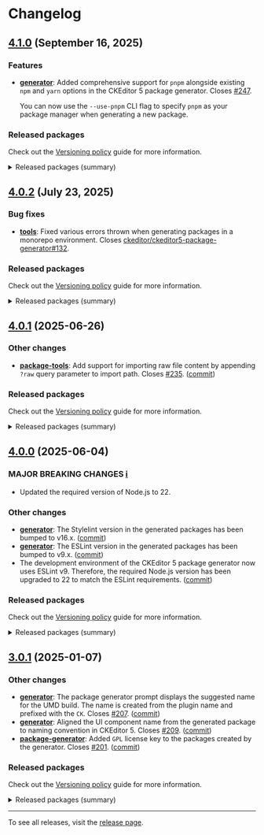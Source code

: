 Changelog
=========

## [4.1.0](https://github.com/ckeditor/ckeditor5-package-generator/compare/v4.0.2...v4.1.0) (September 16, 2025)

### Features

* **[generator](https://www.npmjs.com/package/ckeditor5-package-generator)**: Added comprehensive support for `pnpm` alongside existing `npm` and `yarn` options in the CKEditor 5 package generator. Closes [#247](https://github.com/ckeditor/ckeditor5-package-generator/issues/247).

  You can now use the `--use-pnpm` CLI flag to specify `pnpm` as your package manager when generating a new package.

### Released packages

Check out the [Versioning policy](https://ckeditor.com/docs/ckeditor5/latest/framework/guides/support/versioning-policy.html) guide for more information.

<details>
<summary>Released packages (summary)</summary>

Releases containing new features:

* [ckeditor5-package-generator](https://www.npmjs.com/package/ckeditor5-package-generator/v/4.1.0): v4.0.2 => v4.1.0

Other releases:

* [@ckeditor/ckeditor5-package-tools](https://www.npmjs.com/package/@ckeditor/ckeditor5-package-tools/v/4.1.0): v4.0.2 => v4.1.0
</details>


## [4.0.2](https://github.com/ckeditor/ckeditor5-package-generator/compare/v4.0.1...v4.0.2) (July 23, 2025)

### Bug fixes

* **[tools](https://www.npmjs.com/package/@ckeditor/ckeditor5-package-tools)**: Fixed various errors thrown when generating packages in a monorepo environment. Closes [ckeditor/ckeditor5-package-generator#132](https://github.com/ckeditor/ckeditor5-package-generator/issues/132).

### Released packages

Check out the [Versioning policy](https://ckeditor.com/docs/ckeditor5/latest/framework/guides/support/versioning-policy.html) guide for more information.

<details>
<summary>Released packages (summary)</summary>

Other releases:

* [@ckeditor/ckeditor5-package-tools](https://www.npmjs.com/package/@ckeditor/ckeditor5-package-tools/v/4.0.2): v4.0.1 => v4.0.2
* [ckeditor5-package-generator](https://www.npmjs.com/package/ckeditor5-package-generator/v/4.0.2): v4.0.1 => v4.0.2
</details>


## [4.0.1](https://github.com/ckeditor/ckeditor5-package-generator/compare/v4.0.0...v4.0.1) (2025-06-26)

### Other changes

* **[package-tools](https://www.npmjs.com/package/@ckeditor/ckeditor5-package-package-tools)**: Add support for importing raw file content by appending `?raw` query parameter to import path. Closes [#235](https://github.com/ckeditor/ckeditor5-package-generator/issues/235). ([commit](https://github.com/ckeditor/ckeditor5-package-generator/commit/9fd42b92280ac1e00e1724f619ed774721dcb9bc))

### Released packages

Check out the [Versioning policy](https://ckeditor.com/docs/ckeditor5/latest/framework/guides/support/versioning-policy.html) guide for more information.

<details>
<summary>Released packages (summary)</summary>

Other releases:

* [@ckeditor/ckeditor5-package-tools](https://www.npmjs.com/package/@ckeditor/ckeditor5-package-tools/v/4.0.1): v4.0.0 => v4.0.1
* [ckeditor5-package-generator](https://www.npmjs.com/package/ckeditor5-package-generator/v/4.0.1): v4.0.0 => v4.0.1
</details>


## [4.0.0](https://github.com/ckeditor/ckeditor5-package-generator/compare/v3.0.1...v4.0.0) (2025-06-04)

### MAJOR BREAKING CHANGES [ℹ️](https://ckeditor.com/docs/ckeditor5/latest/framework/guides/support/versioning-policy.html#major-and-minor-breaking-changes)

* Updated the required version of Node.js to 22.

### Other changes

* **[generator](https://www.npmjs.com/package/ckeditor5-package-generator)**: The Stylelint version in the generated packages has been bumped to v16.x. ([commit](https://github.com/ckeditor/ckeditor5-package-generator/commit/f6f56b2c5fdab9fddcdd67bf0c9094c6153c8e4c))
* **[generator](https://www.npmjs.com/package/ckeditor5-package-generator)**: The ESLint version in the generated packages has been bumped to v9.x. ([commit](https://github.com/ckeditor/ckeditor5-package-generator/commit/0167c222d2145f5b4f8140944e2a80faf8d40b5d))
* The development environment of the CKEditor 5 package generator now uses ESLint v9. Therefore, the required Node.js version has been upgraded to 22 to match the ESLint requirements. ([commit](https://github.com/ckeditor/ckeditor5-package-generator/commit/0167c222d2145f5b4f8140944e2a80faf8d40b5d))

### Released packages

Check out the [Versioning policy](https://ckeditor.com/docs/ckeditor5/latest/framework/guides/support/versioning-policy.html) guide for more information.

<details>
<summary>Released packages (summary)</summary>

Other releases:

* [@ckeditor/ckeditor5-package-tools](https://www.npmjs.com/package/@ckeditor/ckeditor5-package-tools/v/4.0.0): v3.0.1 => v4.0.0
* [ckeditor5-package-generator](https://www.npmjs.com/package/ckeditor5-package-generator/v/4.0.0): v3.0.1 => v4.0.0
</details>


## [3.0.1](https://github.com/ckeditor/ckeditor5-package-generator/compare/v3.0.0...v3.0.1) (2025-01-07)

### Other changes

* **[generator](https://www.npmjs.com/package/ckeditor5-package-generator)**: The package generator prompt displays the suggested name for the UMD build. The name is created from the plugin name and prefixed with the `CK`. Closes [#207](https://github.com/ckeditor/ckeditor5-package-generator/issues/207). ([commit](https://github.com/ckeditor/ckeditor5-package-generator/commit/36849a89fc813b0bb40b107dad2239320fea9967))
* **[generator](https://www.npmjs.com/package/ckeditor5-package-generator)**: Aligned the UI component name from the generated package to naming convention in CKEditor 5. Closes [#209](https://github.com/ckeditor/ckeditor5-package-generator/issues/209). ([commit](https://github.com/ckeditor/ckeditor5-package-generator/commit/bac30e56a166ab10765918f25d3219a16e3150d8))
* **[package-generator](https://www.npmjs.com/package/@ckeditor/ckeditor5-package-package-generator)**: Added `GPL` license key to the packages created by the generator. Closes [#201](https://github.com/ckeditor/ckeditor5-package-generator/issues/201). ([commit](https://github.com/ckeditor/ckeditor5-package-generator/commit/da1f2dec8b26e9e26b8c1c9fbe28deed5377be9f))

### Released packages

Check out the [Versioning policy](https://ckeditor.com/docs/ckeditor5/latest/framework/guides/support/versioning-policy.html) guide for more information.

<details>
<summary>Released packages (summary)</summary>

Other releases:

* [@ckeditor/ckeditor5-package-tools](https://www.npmjs.com/package/@ckeditor/ckeditor5-package-tools/v/3.0.1): v3.0.0 => v3.0.1
* [ckeditor5-package-generator](https://www.npmjs.com/package/ckeditor5-package-generator/v/3.0.1): v3.0.0 => v3.0.1
</details>

---

To see all releases, visit the [release page](https://github.com/ckeditor/ckeditor5-package-generator/releases).
